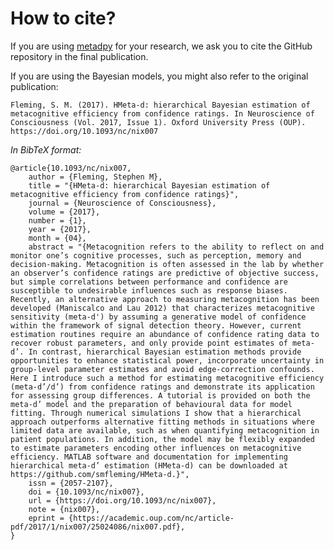 # How to cite?

If you are using [metadpy](https://github.com/LegrandNico/metadpy) for your research, we ask you to cite the GitHub repository in the final publication.

If you are using the Bayesian models, you might also refer to the original publication:

    Fleming, S. M. (2017). HMeta-d: hierarchical Bayesian estimation of metacognitive efficiency from confidence ratings. In Neuroscience of Consciousness (Vol. 2017, Issue 1). Oxford University Press (OUP). https://doi.org/10.1093/nc/nix007

*In BibTeX format:*

```text
@article{10.1093/nc/nix007,
    author = {Fleming, Stephen M},
    title = "{HMeta-d: hierarchical Bayesian estimation of metacognitive efficiency from confidence ratings}",
    journal = {Neuroscience of Consciousness},
    volume = {2017},
    number = {1},
    year = {2017},
    month = {04},
    abstract = "{Metacognition refers to the ability to reflect on and monitor one’s cognitive processes, such as perception, memory and decision-making. Metacognition is often assessed in the lab by whether an observer’s confidence ratings are predictive of objective success, but simple correlations between performance and confidence are susceptible to undesirable influences such as response biases. Recently, an alternative approach to measuring metacognition has been developed (Maniscalco and Lau 2012) that characterizes metacognitive sensitivity (meta-d') by assuming a generative model of confidence within the framework of signal detection theory. However, current estimation routines require an abundance of confidence rating data to recover robust parameters, and only provide point estimates of meta-d’. In contrast, hierarchical Bayesian estimation methods provide opportunities to enhance statistical power, incorporate uncertainty in group-level parameter estimates and avoid edge-correction confounds. Here I introduce such a method for estimating metacognitive efficiency (meta-d’/d’) from confidence ratings and demonstrate its application for assessing group differences. A tutorial is provided on both the meta-d’ model and the preparation of behavioural data for model fitting. Through numerical simulations I show that a hierarchical approach outperforms alternative fitting methods in situations where limited data are available, such as when quantifying metacognition in patient populations. In addition, the model may be flexibly expanded to estimate parameters encoding other influences on metacognitive efficiency. MATLAB software and documentation for implementing hierarchical meta-d’ estimation (HMeta-d) can be downloaded at https://github.com/smfleming/HMeta-d.}",
    issn = {2057-2107},
    doi = {10.1093/nc/nix007},
    url = {https://doi.org/10.1093/nc/nix007},
    note = {nix007},
    eprint = {https://academic.oup.com/nc/article-pdf/2017/1/nix007/25024086/nix007.pdf},
}
```

